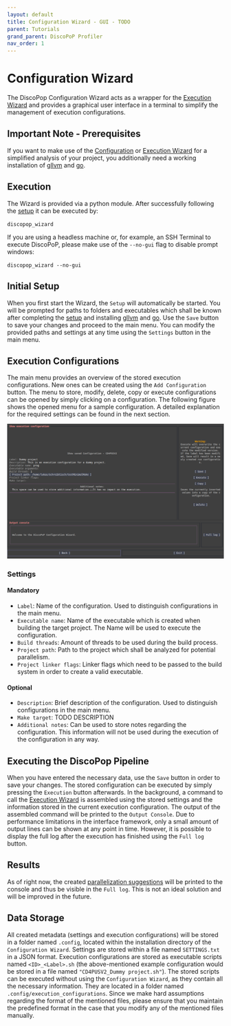 ```yaml
---
layout: default
title: Configuration Wizard - GUI - TODO
parent: Tutorials
grand_parent: DiscoPoP Profiler
nav_order: 1
---
```


# Configuration Wizard

The DiscoPop Configuration Wizard acts as a wrapper for the [Execution Wizard](Execution_Wizard.md) and provides a graphical user interface in a terminal to simplify the management of execution configurations.


## Important Note - Prerequisites
If you want to make use of the [Configuration](Configuration_Wizard.md) or [Execution Wizard](Execution_Wizard.md) for a simplified analysis of your project, you additionally need a working installation of [gllvm](https://github.com/SRI-CSL/gllvm) and [go](https://go.dev/doc/install).

## Execution
The Wizard is provided via a python module. After successfully following the [setup](../../Setup.md) it can be executed by:

    discopop_wizard

If you are using a headless machine or, for example, an SSH Terminal to execute DiscoPoP, please make use of the `--no-gui` flag to disable prompt windows:

    discopop_wizard --no-gui


## Initial Setup
When you first start the Wizard, the `Setup` will automatically be started.
You will be prompted for paths to folders and executables which shall be known after completing the [setup](../../Setup.md) and installing [gllvm](https://github.com/SRI-CSL/gllvm) and [go](https://go.dev/doc/install).
Use the `Save` button to save your changes and proceed to the main menu.
You can modify the provided paths and settings at any time using the `Settings` button in the main menu.

## Execution Configurations
The main menu provides an overview of the stored execution configurations.
New ones can be created using the `Add Configuration` button.
The menu to store, modify, delete, copy or execute configurations can be opened by simply clicking on a configuration.
The following figure shows the opened menu for a sample configuration.
A detailed explanation for the required settings can be found in the next section.

![Figure 1: Execution Configuration](../../img/execution_configuration_screen.png)

### Settings
#### Mandatory
* `Label`: Name of the configuration. Used to distinguish configurations in the main menu.
* `Executable name`: Name of the executable which is created when building the target project. The Name will be used to execute the configuration.
* `Build threads`: Amount of threads to be used during the build process.
* `Project path`: Path to the project which shall be analyzed for potential parallelism.
* `Project linker flags`: Linker flags which need to be passed to the build system in order to create a valid executable.

#### Optional
* `Description`: Brief description of the configuration. Used to distinguish configurations in the main menu.
* `Make target`: TODO DESCRIPTION
* `Additional notes`: Can be used to store notes regarding the configuration. This information will not be used during the execution of the configuration in any way.

## Executing the DiscoPop Pipeline
When you have entered the necessary data, use the `Save` button in order to save your changes.
The stored configuration can be executed by simply pressing the `Execution` button afterwards.
In the background, a command to call the [Execution Wizard](Execution_Wizard.md) is assembled using the stored settings and the information stored in the current execution configuration.
The output of the assembled command will be printed to the `Output Console`.
Due to performance limitations in the interface framework, only a small amount of output lines can be shown at any point in time.
However, it is possible to display the full log after the execution has finished using the `Full log` button.

## Results
As of right now, the created [parallelization suggestions](../../Pattern_Detection/Patterns) will be printed to the console and thus be visible in the `Full log`.
This is not an ideal solution and will be improved in the future.

## Data Storage
All created metadata (settings and execution configurations) will be stored in a folder named `.config`, located within the installation directory of the `Configuration Wizard`.
Settings are stored within a file named `SETTINGS.txt` in a JSON format.
Execution configurations are stored as executable scripts named `<ID>_<Label>.sh` (the above-mentioned example configuration would be stored in a file named `"CD4PUSV2_Dummy project.sh"`).
The stored scripts can be executed without using the `Configuration Wizard`, as they contain all the necessary information.
They are located in a folder named `.config/execution_configurations`.
Since we make hard assumptions regarding the format of the mentioned files, please ensure that you maintain the predefined format in the case that you modify any of the mentioned files manually.